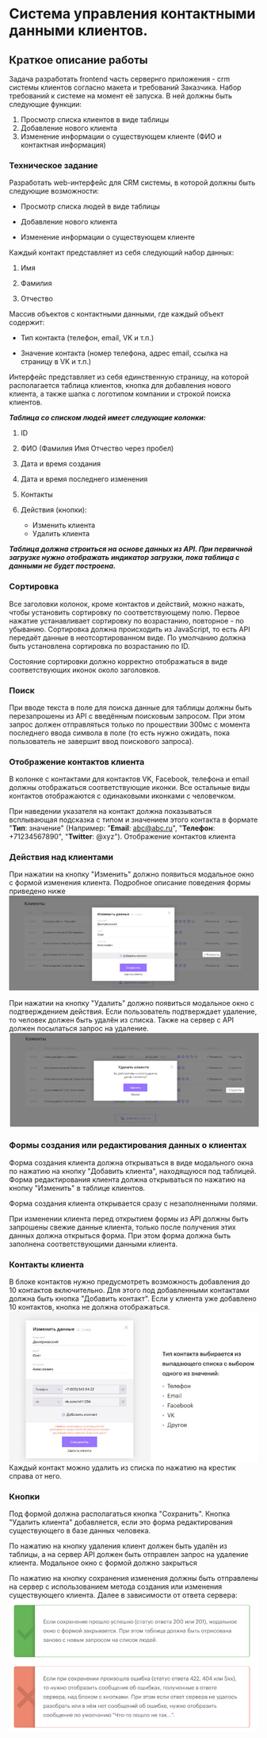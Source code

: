 ﻿# Система управления контактными данными клиентов.
## Краткое описание работы
Задача разработать frontend часть сервернго приложения - crm системы клиентов согласно макета и требований Заказчика.
Набор требований к системе на момент её запуска. В ней должны быть следующие функции:

1. Просмотр списка клиентов в виде таблицы
2. Добавление нового клиента
3. Изменение информации о существующем клиенте (ФИО и контактная информация)

### Техническое задание
Разработать web-интерфейс для CRM системы, в которой должны быть следующие
возможности:


* Просмотр списка людей в виде таблицы

* Добавление нового клиента

* Изменение информации о существующем клиенте


Каждый контакт представляет из себя следующий набор данных:

1. Имя

2. Фамилия

3. Отчество

Массив объектов с контактными данными, где каждый объект содержит:

* Тип контакта (телефон, email, VK и т.п.)

* Значение контакта (номер телефона, адрес email, ссылка на страницу в VK и т.п.)

Интерфейс представляет из себя единственную страницу, на которой располагается
таблица клиентов, кнопка для добавления нового клиента, а также шапка с логотипом
компании и строкой поиска клиентов.

***Таблица со списком людей имеет следующие колонки:***

1. ID

2. ФИО (Фамилия Имя Отчество через пробел)

3. Дата и время создания

4. Дата и время последнего изменения

5. Контакты

6. Действия (кнопки):

      * Изменить клиента
      * Удалить клиента

***Таблица должна строиться на основе данных из API. При первичной загрузке нужно отображать индикатор загрузки, пока таблица с данными не будет построена.***

### Сортировка

Все заголовки колонок, кроме контактов и действий, можно нажать, чтобы
установить сортировку по соответствующему полю. Первое нажатие
устанавливает сортировку по возрастанию, повторное - по убыванию.
Сортировка должна происходить из JavaScript, то есть API передаёт данные
в неотсортированном виде. По умолчанию должна быть установлена сортировка по возрастанию по ID.

Состояние сортировки должно корректно отображаться в виде соответствующих
иконок около заголовков.

### Поиск

При вводе текста в поле для поиска данные для таблицы должны быть
перезапрошены из API с введённым поисковым запросом. При этом запрос
должен отправляться только по прошествии 300мс с момента последнего ввода
символа в поле (то есть нужно ожидать, пока пользователь не завершит ввод
поискового запроса).

### Отображение контактов клиента

В колонке с контактами для контактов VK, Facebook, телефона и email должны
отображаться соответствующие иконки. Все остальные виды контактов отображаются
с одинаковыми иконками с человечком.

При наведении указателя на контакт должна показываться
всплывающая подсказка с типом и значением этого контакта в
формате "**Тип**: значение" (Например: "**Email**: abc@abc.ru",
"**Телефон**: +71234567890", "**Twitter**: @xyz").
Отображение контактов клиента


### Действия над клиентами

При нажатии на кнопку "Изменить" должно появиться модальное окно с формой
изменения клиента. Подробное описание поведения формы приведено ниже ![приведено ниже](./img/scrin1.jpg)

При нажатии на кнопку "Удалить" должно появиться модальное окно с подтверждением
действия. Если пользователь подтверждает удаление, то человек должен быть удалён
из списка. Также на сервер с API должен посылаться запрос на удаление. ![удаление](./img/scrin2.jpg)

### Формы создания или редактирования данных о клиентах

Форма создания клиента должна открываться в виде модального окна по нажатию на
кнопку "Добавить клиента", находящуюся под таблицей. Форма редактирования
клиента должна открываться по нажатию на кнопку "Изменить" в таблице клиентов.

Форма создания клиента открывается сразу с незаполненными полями.

При изменении клиента перед открытием формы из API должны быть запрошены
свежие данные клиента, только после получения этих данных должна открыться
форма. При этом форма должна быть заполнена соответствующими данными клиента.

### Контакты клиента

В блоке контактов нужно предусмотреть возможность добавления до 10 контактов
включительно. Для этого под добавленными контактами должна быть кнопка
"Добавить контакт". Если у клиента уже добавлено 10 контактов, кнопка не должна
отображаться. ![отображаться](./img/scrin3.jpg)
Каждый контакт можно удалить из списка по нажатию на крестик справа от него.

### Кнопки

Под формой должна располагаться кнопка "Сохранить". Кнопка "Удалить клиента"
добавляется, если это форма редактирования существующего в базе данных
человека.

По нажатию на кнопку удаления клиент должен быть удалён из таблицы, а на сервер
API должен быть отправлен запрос на удаление клиента. Модальное окно с формой
должно закрыться

По нажатию на кнопку сохранения изменения должны быть отправлены на сервер с
использованием метода создания или изменения существующего клиента. Далее в
зависимости от ответа сервера: ![](./img/scrin4.jpg)
